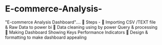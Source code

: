# E-commerce-Analysis-
"E-commerce  Analysis Dashboard"....     🔸 Steps -  🔸 Importing CSV /TEXT file &amp; Raw Data to power bi  🔸 Data cleaning using by power Query &amp; processing 🔸 Making Dashboard Showing Keys Performance Indicators 🔸 Design &amp; formatting to make dashboard appealing
